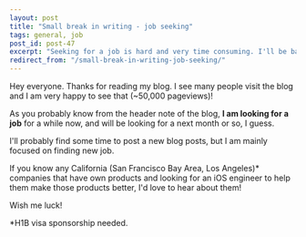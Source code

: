 ```yaml
---
layout: post
title: "Small break in writing - job seeking"
tags: general, job
post_id: post-47
excerpt: "Seeking for a job is hard and very time consuming. I'll be back soon."
redirect_from: "/small-break-in-writing-job-seeking/"
---
```

Hey everyone. Thanks for reading my blog. I see many people visit the blog and
I am very happy to see that (~50,000 pageviews)!

As you probably know from the header note of the blog, **I am looking for a job**
for a while now, and will be looking for a next month or so, I guess.

I'll probably find some time to post a new blog posts, but I am mainly focused
on finding new job.

If you know any California (San Francisco Bay Area, Los Angeles)* companies that have own products and looking for an iOS engineer to help them make those products better, I'd love to hear about them!

Wish me luck!

*H1B visa sponsorship needed.
